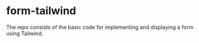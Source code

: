 # form-tailwind
The repo consists of the basic code for implementing and displaying a form using Tailwind. 
